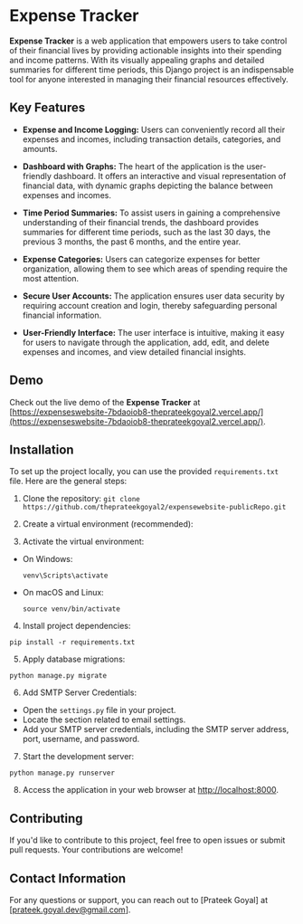 # Expense Tracker

**Expense Tracker** is a web application that empowers users to take control of their financial lives by providing actionable insights into their spending and income patterns. With its visually appealing graphs and detailed summaries for different time periods, this Django project is an indispensable tool for anyone interested in managing their financial resources effectively.

## Key Features

- **Expense and Income Logging:** Users can conveniently record all their expenses and incomes, including transaction details, categories, and amounts.

- **Dashboard with Graphs:** The heart of the application is the user-friendly dashboard. It offers an interactive and visual representation of financial data, with dynamic graphs depicting the balance between expenses and incomes.

- **Time Period Summaries:** To assist users in gaining a comprehensive understanding of their financial trends, the dashboard provides summaries for different time periods, such as the last 30 days, the previous 3 months, the past 6 months, and the entire year.

- **Expense Categories:** Users can categorize expenses for better organization, allowing them to see which areas of spending require the most attention.

- **Secure User Accounts:** The application ensures user data security by requiring account creation and login, thereby safeguarding personal financial information.

- **User-Friendly Interface:** The user interface is intuitive, making it easy for users to navigate through the application, add, edit, and delete expenses and incomes, and view detailed financial insights.

## Demo

Check out the live demo of the **Expense Tracker** at [https://expenseswebsite-7bdaoiob8-theprateekgoyal2.vercel.app/](https://expenseswebsite-7bdaoiob8-theprateekgoyal2.vercel.app/).

## Installation

To set up the project locally, you can use the provided `requirements.txt` file. Here are the general steps:

1. Clone the repository:
`git clone https://github.com/theprateekgoyal2/expensewebsite-publicRepo.git`

2. Create a virtual environment (recommended):

3. Activate the virtual environment:
- On Windows:
  ```
  venv\Scripts\activate
  ```
- On macOS and Linux:
  ```
  source venv/bin/activate
  ```

4. Install project dependencies:
  ```
  pip install -r requirements.txt
  ```

5. Apply database migrations:
  ```
  python manage.py migrate
  ```

6. Add SMTP Server Credentials:
- Open the `settings.py` file in your project.
- Locate the section related to email settings.
- Add your SMTP server credentials, including the SMTP server address, port, username, and password.

7. Start the development server:
  ```
  python manage.py runserver
  ```

8. Access the application in your web browser at [http://localhost:8000](http://localhost:8000).

## Contributing

If you'd like to contribute to this project, feel free to open issues or submit pull requests. Your contributions are welcome!

## Contact Information

For any questions or support, you can reach out to [Prateek Goyal] at [prateek.goyal.dev@gmail.com].
